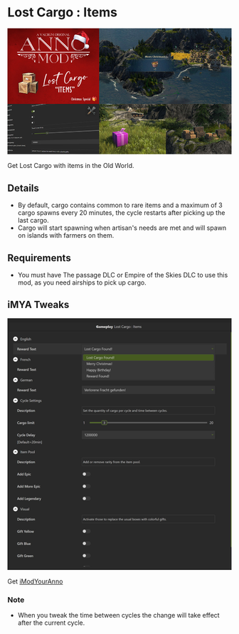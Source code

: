 # Lost Cargo : Items

![](./lostcargomd.jpg)

Get Lost Cargo with items in the Old World.


## Details

- By default, cargo contains common to rare items and a maximum of 3 cargo spawns every 20 minutes, the cycle restarts after picking up the last cargo.
- Cargo will start spawning when artisan's needs are met and will spawn on islands with farmers on them.

## Requirements 

- You must have The passage DLC or Empire of the Skies DLC to use this mod, as you need airships to pick up cargo.

## iMYA Tweaks

![](./lostcargoiMYA.jpg)

Get [iModYourAnno](https://github.com/anno-mods/iModYourAnno/releases)

### Note

- When you tweak the time between cycles the change will take effect after the current cycle.
